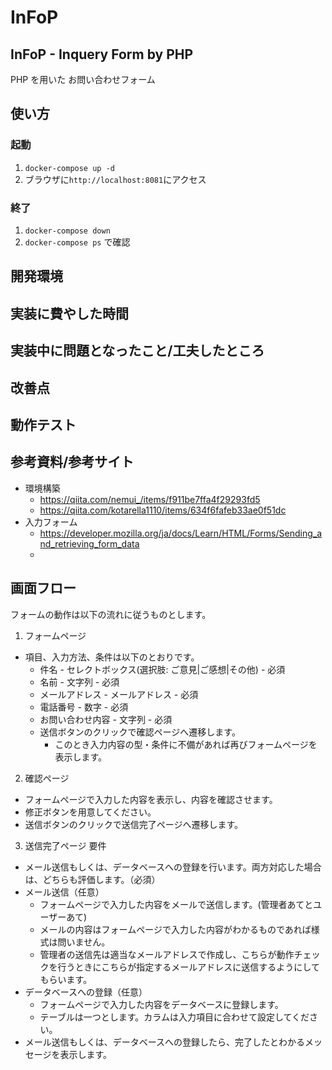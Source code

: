 # InFoP

## InFoP - Inquery Form by PHP

PHP を用いた お問い合わせフォーム
## 使い方
### 起動
1. `docker-compose up -d`
2. ブラウザに`http://localhost:8081`にアクセス
### 終了
1. `docker-compose down`
2. `docker-compose ps` で確認
## 開発環境
## 実装に費やした時間
## 実装中に問題となったこと/工夫したところ
## 改善点
## 動作テスト
## 参考資料/参考サイト
- 環境構築
  - https://qiita.com/nemui_/items/f911be7ffa4f29293fd5
  - https://qiita.com/kotarella1110/items/634f6fafeb33ae0f51dc
- 入力フォーム
  - https://developer.mozilla.org/ja/docs/Learn/HTML/Forms/Sending_and_retrieving_form_data
  - 
## 画面フロー

フォームの動作は以下の流れに従うものとします。
1. フォームページ
- 項目、入力方法、条件は以下のとおりです。
  - 件名 - セレクトボックス(選択肢: ご意見|ご感想|その他) - 必須
  - 名前 - 文字列 - 必須
  - メールアドレス - メールアドレス - 必須
  - 電話番号 - 数字 - 必須
  - お問い合わせ内容 - 文字列 - 必須
  - 送信ボタンのクリックで確認ページへ遷移します。
    - このとき入力内容の型・条件に不備があれば再びフォームページを表示します。
2. 確認ページ
  - フォームページで入力した内容を表示し、内容を確認させます。
  - 修正ボタンを用意してください。
  - 送信ボタンのクリックで送信完了ページへ遷移します。
3. 送信完了ページ
要件
  - メール送信もしくは、データベースへの登録を行います。両方対応した場合は、どちらも評価します。（必須）
  - メール送信（任意）
      - フォームページで入力した内容をメールで送信します。(管理者あてとユーザーあて)
      - メールの内容はフォームページで入力した内容がわかるものであれば様式は問いません。
      - 管理者の送信先は適当なメールアドレスで作成し、こちらが動作チェックを行うときにこちらが指定するメールアドレスに送信するようにしてもらいます。
  - データベースへの登録（任意）
      - フォームページで入力した内容をデータベースに登録します。
      - テーブルは一つとします。カラムは入力項目に合わせて設定してください。
  - メール送信もしくは、データベースへの登録したら、完了したとわかるメッセージを表示します。